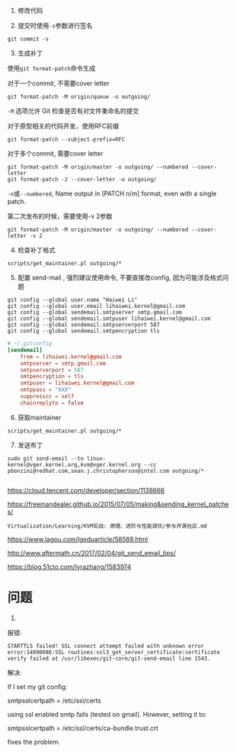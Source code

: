 
1. 修改代码



2. 提交时使用`-s`参数进行签名

```
git commit -s
```

3. 生成补丁

使用`git format-patch`命令生成

对于一个commit, 不需要cover letter

```
git format-patch -M origin/queue -o outgoing/
```

`-M` 选项允许 Git 检查是否有对文件重命名的提交

对于原型相关的代码开发，使用RFC前缀

```
git format-patch --subject-prefix=RFC
```

对于多个commit, 需要cover letter

```
git format-patch -M origin/master -o outgoing/ --numbered --cover-letter
git format-patch -2 --cover-letter -o outgoing/
```

`-n`或`--numbered`, Name output in [PATCH n/m] format, even with a single patch.

第二次发布的时候，需要使用-v 2参数

```
git format-patch -M origin/master -o outgoing/ --numbered --cover-letter -v 2
```

4. 检查补丁格式

```
scripts/get_maintainer.pl outgoing/*
```

5. 配置 send-mail , 强烈建议使用命令, 不要直接改config, 因为可能涉及格式问题

```
git config --global user.name "Haiwei Li"
git config --global user.email lihaiwei.kernel@gmail.com
git config --global sendemail.smtpserver smtp.gmail.com
git config --global sendemail.smtpuser lihaiwei.kernel@gmail.com
git config --global sendemail.smtpserverport 587
git config --global sendemail.smtpencryption tls
```

```conf
# ~/.gitconfig
[sendemail]
	from = lihaiwei.kernel@gmail.com
	smtpserver = smtp.gmail.com
	smtpserverport = 587
	smtpencryption = tls
	smtpuser = lihaiwei.kernel@gmail.com
	smtppass = "XXX"
	suppresscc = self
	chainreplyto = false
```

6. 获取maintainer

```
scripts/get_maintainer.pl outgoing/*
```

7. 发送布丁

```
sudo git send-email --to linux-kernel@vger.kernel.org,kvm@vger.kernel.org --cc pbonzini@redhat.com,sean.j.christopherson@intel.com outgoing/*


```

https://cloud.tencent.com/developer/section/1138666

https://freemandealer.github.io/2015/07/05/making&sending_kernel_patches/

`Virtualization/Learning/KVM实战: 原理、进阶与性能调优/参与开源社区.md`

https://www.lagou.com/lgeduarticle/58569.html

http://www.aftermath.cn/2017/02/04/git_send_email_tips/

https://blog.51cto.com/lyrazhang/1583974


# 问题

1. 

报错:

```
STARTTLS failed! SSL connect attempt failed with unknown error error:14090086:SSL routines:ssl3_get_server_certificate:certificate verify failed at /usr/libexec/git-core/git-send-email line 1543.
```

解决:

If I set my git config:

smtpsslcertpath = /etc/ssl/certs

using ssl enabled smtp fails (tested on gmail). However, setting it to:

smtpsslcertpath = /etc/ssl/certs/ca-bundle.trust.crt

fixes the problem.